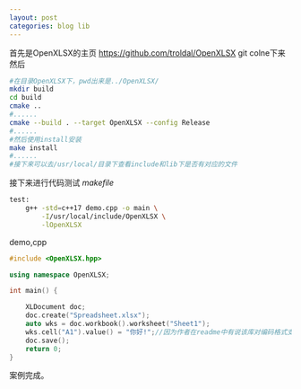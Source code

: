 ```yaml
---
layout: post
categories: blog lib
---
```

首先是OpenXLSX的主页
https://github.com/troldal/OpenXLSX
git colne下来
然后

```bash
#在目录OpenXLSX下，pwd出来是../OpenXLSX/
mkdir build
cd build
cmake ..
#......
cmake --build . --target OpenXLSX --config Release
#......
#然后使用install安装
make install
#......
#接下来可以去/usr/local/目录下查看include和lib下是否有对应的文件
```
接下来进行代码测试
*makefile*
```bash
test:
	g++ -std=c++17 demo.cpp -o main \
		-I/usr/local/include/OpenXLSX \
		-lOpenXLSX
```
demo,cpp

```cpp
#include <OpenXLSX.hpp>

using namespace OpenXLSX;

int main() {

    XLDocument doc;
    doc.create("Spreadsheet.xlsx");
    auto wks = doc.workbook().worksheet("Sheet1");
    wks.cell("A1").value() = "你好!";//因为作者在readme中有说该库对编码格式支持不够完整，故用来测试，详细可以看github上的README
    doc.save();
    return 0;
}
```

案例完成。